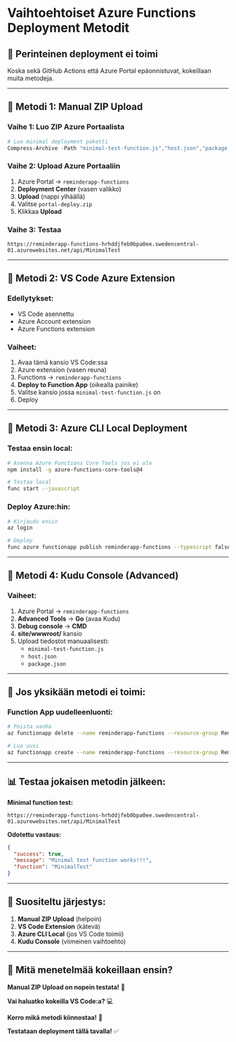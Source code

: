 # Vaihtoehtoiset Azure Functions Deployment Metodit

## 🚨 **Perinteinen deployment ei toimi**

Koska sekä GitHub Actions että Azure Portal epäonnistuvat, kokeillaan muita metodeja.

---

## 🔧 **Metodi 1: Manual ZIP Upload**

### **Vaihe 1: Luo ZIP Azure Portaalista**
```powershell
# Luo minimal deployment paketti
Compress-Archive -Path "minimal-test-function.js","host.json","package.json","package-lock.json" -DestinationPath "portal-deploy.zip" -Force
```

### **Vaihe 2: Upload Azure Portaaliin**
1. Azure Portal → `reminderapp-functions`
2. **Deployment Center** (vasen valikko)
3. **Upload** (nappi ylhäällä)
4. Valitse `portal-deploy.zip`
5. Klikkaa **Upload**

### **Vaihe 3: Testaa**
```
https://reminderapp-functions-hrhddjfeb0bpa0ee.swedencentral-01.azurewebsites.net/api/MinimalTest
```

---

## 🔧 **Metodi 2: VS Code Azure Extension**

### **Edellytykset:**
- VS Code asennettu
- Azure Account extension
- Azure Functions extension

### **Vaiheet:**
1. Avaa tämä kansio VS Code:ssa
2. Azure extension (vasen reuna)
3. Functions → `reminderapp-functions`
4. **Deploy to Function App** (oikealla painike)
5. Valitse kansio jossa `minimal-test-function.js` on
6. Deploy

---

## 🔧 **Metodi 3: Azure CLI Local Deployment**

### **Testaa ensin local:**
```bash
# Asenna Azure Functions Core Tools jos ei ole
npm install -g azure-functions-core-tools@4

# Testaa local
func start --javascript
```

### **Deploy Azure:hin:**
```bash
# Kirjaudu ensin
az login

# Deploy
func azure functionapp publish reminderapp-functions --typescript false
```

---

## 🔧  **Metodi 4: Kudu Console (Advanced)**

### **Vaiheet:**
1. Azure Portal → `reminderapp-functions`
2. **Advanced Tools** → **Go** (avaa Kudu)
3. **Debug console** → **CMD**
4. **site/wwwroot/** kansio
5. Upload tiedostot manuaalisesti:
   - `minimal-test-function.js`
   - `host.json`
   - `package.json`

---

## 🎯 **Jos yksikään metodi ei toimi:**

### **Function App uudelleenluonti:**
```bash
# Poista vanha
az functionapp delete --name reminderapp-functions --resource-group ReminderApp_RG

# Luo uusi
az functionapp create --name reminderapp-functions --resource-group ReminderApp_RG --consumption-plan-location "Sweden Central" --runtime node --runtime-version 20 --functions-version 4 --storage-account reminderappstorage123
```

---

## 📊 **Testaa jokaisen metodin jälkeen:**

**Minimal function test:**
```
https://reminderapp-functions-hrhddjfeb0bpa0ee.swedencentral-01.azurewebsites.net/api/MinimalTest
```

**Odotettu vastaus:**
```json
{
  "success": true,
  "message": "Minimal test function works!!!",
  "function": "MinimalTest"
}
```

---

## 🚀 **Suositeltu järjestys:**

1. **Manual ZIP Upload** (helpoin)
2. **VS Code Extension** (kätevä)
3. **Azure CLI Local** (jos VS Code toimii)
4. **Kudu Console** (viimeinen vaihtoehto)

---

## 📱 **Mitä menetelmää kokeillaan ensin?**

**Manual ZIP Upload on nopein testata!** 🤔

**Vai haluatko kokeilla VS Code:a?** 💻

**Kerro mikä metodi kiinnostaa!** 🎯

**Testataan deployment tällä tavalla!** ✅



















